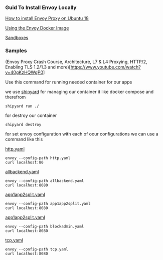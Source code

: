 

### Guid To Install Envoy Locally

[How to install Envoy Proxy on Ubuntu 18](https://www.liquidweb.com/kb/how-to-install-envoy-proxy-on-ubuntu-18/)

[Using the Envoy Docker Image](https://www.envoyproxy.io/docs/envoy/latest/start/start#using-the-envoy-docker-image)

[Sandboxes](https://www.envoyproxy.io/docs/envoy/latest/start/start#sandboxes)

### Samples

(Envoy Proxy Crash Course, Architecture, L7 & L4 Proxying, HTTP/2, Enabling TLS 1.2/1.3 and more)[https://www.youtube.com/watch?v=40gKzHQWgP0]

Use this command for running needed container for our apps

we use [shipyard](https://github.com/shipyard-run/shipyard) for managing our container it like docker compose and therefrom

```
shipyard run ./
```

for destroy our container

```
shipyard destroy
```

for set envoy configuration with each of oour configurations we can use a command like this

[http.yaml](./http.yaml)
```
envoy --config-path http.yaml 
curl localhost:80
```

[allbackend.yaml](./allbackend.yaml)
```
envoy --config-path allbackend.yaml
curl localhost:8080
```

[app1app2split.yaml](./app1app2split.yaml)

```
envoy --config-path app1app2split.yaml
curl localhost:8080
```


[app1app2split.yaml](./blockadmin.yaml)

```
envoy --config-path blockadmin.yaml
curl localhost:8080
```


[tcp.yaml](./tcp.yaml)

```
envoy --config-path tcp.yaml 
curl localhost:8080
```